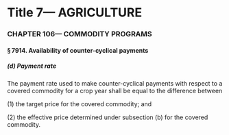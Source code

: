
# Title 7— AGRICULTURE
### CHAPTER 106— COMMODITY PROGRAMS
#### § 7914. Availability of counter-cyclical payments
##### (d) Payment rate

The payment rate used to make counter-cyclical payments with respect to a covered commodity for a crop year shall be equal to the difference between

(1) the target price for the covered commodity; and

(2) the effective price determined under subsection (b) for the covered commodity.
